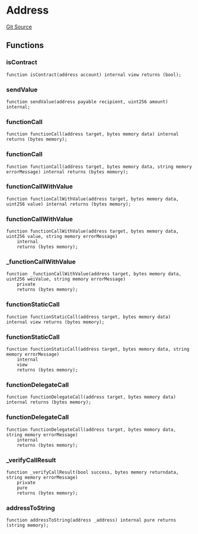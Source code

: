 # Address
[Git Source](https://github.com/KlimaDAO/klimadao-solidity/blob/b4fb0f4685d5fe4c80ffc162389dfe0abdfe9f39/src/protocol/staking/utils/KlimaTreasury.sol)


## Functions
### isContract


```solidity
function isContract(address account) internal view returns (bool);
```

### sendValue


```solidity
function sendValue(address payable recipient, uint256 amount) internal;
```

### functionCall


```solidity
function functionCall(address target, bytes memory data) internal returns (bytes memory);
```

### functionCall


```solidity
function functionCall(address target, bytes memory data, string memory errorMessage) internal returns (bytes memory);
```

### functionCallWithValue


```solidity
function functionCallWithValue(address target, bytes memory data, uint256 value) internal returns (bytes memory);
```

### functionCallWithValue


```solidity
function functionCallWithValue(address target, bytes memory data, uint256 value, string memory errorMessage)
    internal
    returns (bytes memory);
```

### _functionCallWithValue


```solidity
function _functionCallWithValue(address target, bytes memory data, uint256 weiValue, string memory errorMessage)
    private
    returns (bytes memory);
```

### functionStaticCall


```solidity
function functionStaticCall(address target, bytes memory data) internal view returns (bytes memory);
```

### functionStaticCall


```solidity
function functionStaticCall(address target, bytes memory data, string memory errorMessage)
    internal
    view
    returns (bytes memory);
```

### functionDelegateCall


```solidity
function functionDelegateCall(address target, bytes memory data) internal returns (bytes memory);
```

### functionDelegateCall


```solidity
function functionDelegateCall(address target, bytes memory data, string memory errorMessage)
    internal
    returns (bytes memory);
```

### _verifyCallResult


```solidity
function _verifyCallResult(bool success, bytes memory returndata, string memory errorMessage)
    private
    pure
    returns (bytes memory);
```

### addressToString


```solidity
function addressToString(address _address) internal pure returns (string memory);
```

